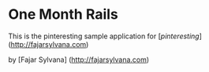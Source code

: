 # One Month Rails

This is the pinteresting sample application for [*pinteresting*] (http://fajarsylvana.com)

by [Fajar Sylvana] (http://fajarsylvana.com)